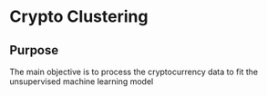 # Crypto Clustering
## Purpose
The main objective is to process the cryptocurrency data to fit the unsupervised machine learning model
